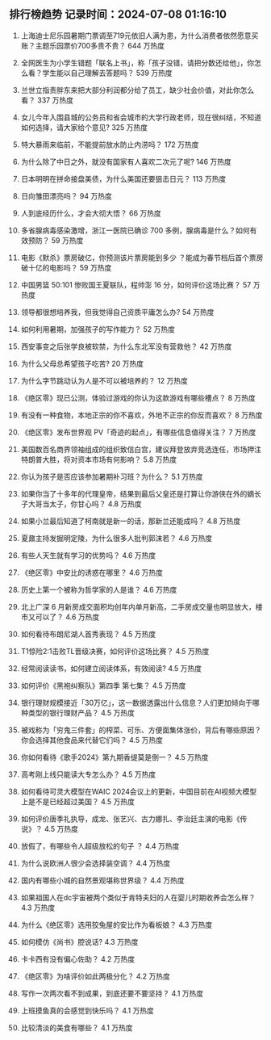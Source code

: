 
## 排行榜趋势 记录时间：2024-07-08 01:16:10
  
  1. 上海迪士尼乐园暑期门票调至719元依旧人满为患，为什么消费者依然愿意买账？主题乐园票价700多贵不贵？ 644 万热度
    
  2. 全网医生为小学生错题「联名上书」，称「孩子没错，请把分数还给他」，你怎么看？学生能以自己理解去答题吗？ 539 万热度
    
  3. 兰世立指责胖东来把大部分利润都分给了员工，缺少社会价值，对此你怎么看？ 337 万热度
    
  4. 女儿今年入围县城的公务员和省会城市的大学行政老师，现在很纠结，不知道如何选择，请大家给个意见? 325 万热度
    
  5. 特大暴雨来临前，不能提前放水防止内涝吗？ 172 万热度
    
  6. 为什么除了中日之外，就没有国家有人喜欢二次元了呢? 146 万热度
    
  7. 日本明明在拼命接盘美债，为什么美国还要狙击日元？ 113 万热度
    
  8. 日向雏田漂亮吗？ 94 万热度
    
  9. 人到底经历什么，才会大彻大悟？ 66 万热度
    
  10. 多省腺病毒感染激增，浙江一医院已确诊 700 多例，腺病毒是什么？如何有效预防？ 59 万热度
    
  11. 电影《默杀》票房破亿，你预测该片票房能到多少 ？能成为春节档后首个票房破十亿的电影吗？ 59 万热度
    
  12. 中国男篮 50:101 惨败国王夏联队，程帅澎 16 分，如何评价这场比赛？ 57 万热度
    
  13. 领导都很想培养我，但我觉得自己资质平庸怎么办? 54 万热度
    
  14. 如何利用暑期，加强孩子的写作能力？ 52 万热度
    
  15. 西安事变之后张学良被软禁，为什么东北军没有营救他？ 42 万热度
    
  16. 为什么父母总希望孩子吃苦? 20 万热度
    
  17. 为什么字节跳动认为人是不可以被培养的？ 12 万热度
    
  18. 《绝区零》现已公测，体验过游戏的你认为这款游戏有哪些槽点？ 8 万热度
    
  19. 有没有一种食物，本地正宗的你不喜欢，外地不正宗的你反而喜欢？ 8 万热度
    
  20. 《绝区零》发布世界观 PV「奇迹的起点」，有哪些信息值得关注？ 7 万热度
    
  21. 美国数百名商界领袖组成的组织致信白宫，建议拜登放弃竞选连任，市场押注特朗普大胜，将对资本市场有何影响？ 5.8 万热度
    
  22. 你认为孩子是否应该参加暑期补习班？为什么？ 5.1 万热度
    
  23. 如果你当了十多年的代理皇帝，结果到最后父皇还是打算让你游侠在外的嫡长子大哥当太子，你甘心吗？ 4.8 万热度
    
  24. 如果小兰最后知道了柯南就是新一的话，那新兰还能成吗？ 4.8 万热度
    
  25. 夏鼐主持发掘明定陵，为什么很多人批判郭沫若？ 4.6 万热度
    
  26. 有些人天生就有学习的优势吗？ 4.6 万热度
    
  27. 《绝区零》中安比的诱惑在哪里？ 4.6 万热度
    
  28. 历史上第一个被称为哲学家的人是谁？ 4.6 万热度
    
  29. 北上广深 6 月新房成交面积均创年内单月新高，二手房成交量也明显放大，楼市又可以了？ 4.6 万热度
    
  30. 如何看待布朗尼湖人首秀表现？ 4.5 万热度
    
  31. T1惊险2:1击败TL晋级决赛，如何评价这场比赛？ 4.5 万热度
    
  32. 经常阅读读书，如何建立阅读体系，有效阅读? 4.5 万热度
    
  33. 如何评价《黑袍纠察队》第四季 第七集？ 4.5 万热度
    
  34. 银行理财规模接近「30万亿」，这一数据透露出什么信息？人们更加倾向于哪种类型的银行理财产品？ 4.5 万热度
    
  35. 被戏称为「穷鬼三件套」的榨菜、可乐、方便面集体涨价，背后有哪些原因？你会选择其他食品来代替它们吗？ 4.5 万热度
    
  36. 你如何看待《歌手2024》第九期香缇莫是倒一？ 4.5 万热度
    
  37. 高考刚上线只能读大专怎么办？ 4.5 万热度
    
  38. 如何看待可灵大模型在WAIC 2024会议上的更新，中国目前在AI视频大模型上是不是已经超过美国？ 4.5 万热度
    
  39. 如何评价唐季礼执导，成龙、张艺兴、古力娜扎、李治廷主演的电影《传说》？ 4.5 万热度
    
  40. 放假了，有哪些令人超级放松的句子 ？ 4.4 万热度
    
  41. 为什么说欧洲人很少会选择装空调？ 4.4 万热度
    
  42. 国内有哪些小城的自然景观堪称世界级？ 4.4 万热度
    
  43. 如果祖国人在dc宇宙被两个类似于肯特夫妇的人在婴儿时期收养会怎么样？ 4.3 万热度
    
  44. 为什么《绝区零》选用狡兔屋的安比作为看板娘？ 4.3 万热度
    
  45. 如何模仿《尚书》腔说话? 4.3 万热度
    
  46. 卡卡西有没有偏心佐助？ 4.2 万热度
    
  47. 《绝区零》为啥评价如此两极分化？ 4.2 万热度
    
  48. 写作一次两次看不到成果，到底还要不要坚持？ 4.1 万热度
    
  49. 上班摸鱼真的会感觉到快乐吗？ 4.1 万热度
    
  50. 比较清淡的美食有哪些？ 4.1 万热度
    